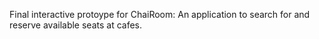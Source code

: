 Final interactive protoype for ChaiRoom: An application to search for and reserve available seats at cafes.
